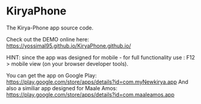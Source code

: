 # KiryaPhone
The Kirya-Phone app source code.

Check out the DEMO online here: https://yossimal95.github.io/KiryaPhone.github.io/

HINT: since the app was designed for mobile - for full functionality use : F12 > mobile view (on your browser developer tools).

You can get the app on Google Play: https://play.google.com/store/apps/details?id=com.myNewkirya.app
And also a similiar app designed for Maale Amos: https://play.google.com/store/apps/details?id=com.maaleamos.app
